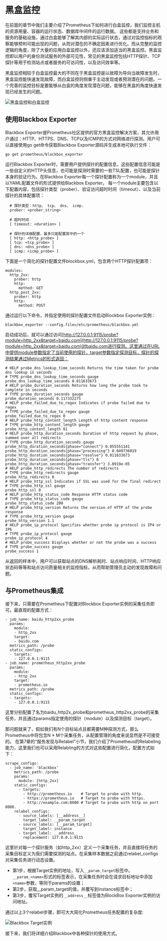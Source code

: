 # 黑盒监控

在前面的章节中我们主要介绍了Prometheus下如何进行白盒监控，我们监控主机的资源用量、容器的运行状态、数据库中间件的运行数据。 这些都是支持业务和服务的基础设施，通过白盒能够了解其内部的实际运行状态，通过对监控指标的观察能够预判可能出现的问题，从而对潜在的不确定因素进行优化。而从完整的监控逻辑的角度，除了大量的应用白盒监控以外，还应该添加适当的黑盒监控。黑盒监控即以用户的身份测试服务的外部可见性，常见的黑盒监控包括HTTP探针、TCP探针等用于检测站点或者服务的可访问性，以及访问效率等。

黑盒监控相较于白盒监控最大的不同在于黑盒监控是以故障为导向当故障发生时，黑盒监控能快速发现故障，而白盒监控则侧重于主动发现或者预测潜在的问题。一个完善的监控目标是要能够从白盒的角度发现潜在问题，能够在黑盒的角度快速发现已经发生的问题。

![黑盒监控和白盒监控](http://p2n2em8ut.bkt.clouddn.com/blackbox-whitebox-tower.png)

## 使用Blackbox Exporter

Blackbox Exporter是Prometheus社区提供的官方黑盒监控解决方案，其允许用户通过：HTTP、HTTPS、DNS、TCP以及ICMP的方式对网络进行探测。用户可以直接使用go get命令获取Blackbox Exporter源码并生成本地可执行文件：

```
go get prometheus/blackbox_exporter
```

运行Blackbox Exporter时，需要用户提供探针的配置信息，这些配置信息可能是一些自定义的HTTP头信息，也可能是探测时需要的一些TSL配置，也可能是探针本身的验证行为。在Blackbox Exporter每一个探针配置称为一个module，并且以YAML配置文件的形式提供给Blackbox Exporter。 每一个module主要包含以下配置内容，包括探针类型（prober）、验证访问超时时间（timeout）、以及当前探针的具体配置项：

```
  # 探针类型：http、 tcp、 dns、 icmp.
  prober: <prober_string>

  # 超时时间
  [ timeout: <duration> ]

  # 探针的详细配置，最多只能配置其中的一个
  [ http: <http_probe> ]
  [ tcp: <tcp_probe> ]
  [ dns: <dns_probe> ]
  [ icmp: <icmp_probe> ]
```

下面是一个简化的探针配置文件blockbox.yml，包含两个HTTP探针配置项：

```
modules:
  http_2xx:
    prober: http
    http:
      method: GET
  http_post_2xx:
    prober: http
    http:
      method: POST
```

通过运行以下命令，并指定使用的探针配置文件启动Blockbox Exporter实例：

```
blackbox_exporter --config.file=/etc/prometheus/blackbox.yml
```

启动成功后，就可以通过访问[http://127.0.0.1:9115/probe?module=http_2xx&target=baidu.com](http://127.0.0.1:9115/probe?module=http_2xx&target=baidu.com)对baidu.com进行探测。这里通过在URL中提供module参数指定了当前使用的探针，target参数指定探测目标，探针的探测结果通过Metrics的形式返回：

```
# HELP probe_dns_lookup_time_seconds Returns the time taken for probe dns lookup in seconds
# TYPE probe_dns_lookup_time_seconds gauge
probe_dns_lookup_time_seconds 0.011633673
# HELP probe_duration_seconds Returns how long the probe took to complete in seconds
# TYPE probe_duration_seconds gauge
probe_duration_seconds 0.117332275
# HELP probe_failed_due_to_regex Indicates if probe failed due to regex
# TYPE probe_failed_due_to_regex gauge
probe_failed_due_to_regex 0
# HELP probe_http_content_length Length of http content response
# TYPE probe_http_content_length gauge
probe_http_content_length 81
# HELP probe_http_duration_seconds Duration of http request by phase, summed over all redirects
# TYPE probe_http_duration_seconds gauge
probe_http_duration_seconds{phase="connect"} 0.055551141
probe_http_duration_seconds{phase="processing"} 0.049736019
probe_http_duration_seconds{phase="resolve"} 0.011633673
probe_http_duration_seconds{phase="tls"} 0
probe_http_duration_seconds{phase="transfer"} 3.8919e-05
# HELP probe_http_redirects The number of redirects
# TYPE probe_http_redirects gauge
probe_http_redirects 0
# HELP probe_http_ssl Indicates if SSL was used for the final redirect
# TYPE probe_http_ssl gauge
probe_http_ssl 0
# HELP probe_http_status_code Response HTTP status code
# TYPE probe_http_status_code gauge
probe_http_status_code 200
# HELP probe_http_version Returns the version of HTTP of the probe response
# TYPE probe_http_version gauge
probe_http_version 1.1
# HELP probe_ip_protocol Specifies whether probe ip protocol is IP4 or IP6
# TYPE probe_ip_protocol gauge
probe_ip_protocol 4
# HELP probe_success Displays whether or not the probe was a success
# TYPE probe_success gauge
probe_success 1
```

从返回的样本中，用户可以获取站点的DNS解析耗时、站点响应时间、HTTP响应状态码等等和站点访问质量相关的监控指标，从而帮助管理员主动的发现故障和问题。

## 与Prometheus集成

接下来，只需要在Prometheus下配置对Blockbox Exporter实例的采集任务即可。最直观的配置方式：

```
- job_name: baidu_http2xx_probe
  params:
    module:
    - http_2xx
    target:
    - baidu.com
  metrics_path: /probe
  static_configs:
  - targets:
    - 127.0.0.1:9115
- job_name: prometheus_http2xx_probe
  params:
    module:
    - http_2xx
    target:
    - prometheus.io
  metrics_path: /probe
  static_configs:
  - targets:
    - 127.0.0.1:9115
```

这里分别配置了名为baidu_http2x_probe和prometheus_http2xx_probe的采集任务，并且通过params指定使用的探针（module）以及探测目标（target）。

那问题就来了，假如我们有N个目标站点且都需要M种探测方式，那么Prometheus中将包含N * M个采集任务，从配置管理的角度来说显然是不可接受的。 在第7章的“服务发现与Relabel”小节，我们介绍了Prometheus的Relabeling能力，这里我们也可以采用Relabling的方式对这些配置进行简化，配置方式如下：

```
scrape_configs:
  - job_name: 'blackbox'
    metrics_path: /probe
    params:
      module: [http_2xx]
    static_configs:
      - targets:
        - http://prometheus.io    # Target to probe with http.
        - https://prometheus.io   # Target to probe with https.
        - http://example.com:8080 # Target to probe with http on port 8080.
    relabel_configs:
      - source_labels: [__address__]
        target_label: __param_target
      - source_labels: [__param_target]
        target_label: instance
      - target_label: __address__
        replacement: 127.0.0.1:9115
```

这里针对每一个探针服务（如http_2xx）定义一个采集任务，并且直接将任务的采集目标定义为我们需要探测的站点。在采集样本数据之前通过relabel_configs对采集任务进行动态设置。 

* 第1步，根据Target实例的地址，写入```__param_target```标签中。```__param_<name>```形式的标签表示，在采集任务时会在请求目标地址中添加```<name>```参数，等同于params的设置；
* 第2步，获取__param_target的值，并覆写到instance标签中；
* 第3步，覆写Target实例的```__address__```标签值为BlockBox Exporter实例的访问地址。

通过以上3个relabel步骤，即可大大简化Prometheus任务配置的复杂度:

![Blackbox Target实例](http://p2n2em8ut.bkt.clouddn.com/relabel_blackbox_targets.png)

接下来，我们将详细介绍Blackbox中各种探针的使用方式。
